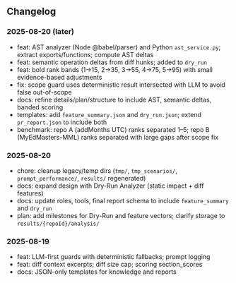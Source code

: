 ## Changelog

### 2025-08-20 (later)
- feat: AST analyzer (Node @babel/parser) and Python `ast_service.py`; extract exports/functions; compute AST deltas
- feat: semantic operation deltas from diff hunks; added to `dry_run`
- feat: bold rank bands (1→15, 2→35, 3→55, 4→75, 5→95) with small evidence-based adjustments
- fix: scope guard uses deterministic result intersected with LLM to avoid false out-of-scope
- docs: refine details/plan/structure to include AST, semantic deltas, banded scoring
- templates: add `feature_summary.json` and `dry_run.json`; extend `pr_report.json` to include both
- benchmark: repo A (addMonths UTC) ranks separated 1–5; repo B (MyEdMasters-MML) ranks separated with large gaps after scope fix

### 2025-08-20
- chore: cleanup legacy/temp dirs (`tmp/`, `tmp_scenarios/`, `prompt_performance/`, `results/` regenerated)
- docs: expand design with Dry-Run Analyzer (static impact + diff features)
- docs: update roles, tools, final report schema to include `feature_summary` and `dry_run`
- plan: add milestones for Dry-Run and feature vectors; clarify storage to `results/{repoId}/analysis/`

### 2025-08-19
- feat: LLM-first guards with deterministic fallbacks; prompt logging
- feat: diff context excerpts; diff size cap; scoring section_scores
- docs: JSON-only templates for knowledge and reports

